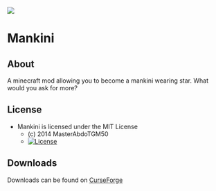 [![](http://cf.way2muchnoise.eu/versions/220899.svg)](https://www.curseforge.com/minecraft/mc-mods/mankini)

# Mankini #

## About ##
A minecraft mod allowing you to become a mankini wearing star. What would you ask for more?

## License ##
* Mankini is licensed under the MIT License
  - (c) 2014 MasterAbdoTGM50
  - [![License](https://img.shields.io/badge/License-MIT-red.svg?style=flat)](http://opensource.org/licenses/MIT)

## Downloads ##
Downloads can be found on [CurseForge](https://www.curseforge.com/minecraft/mc-mods/mankini)

